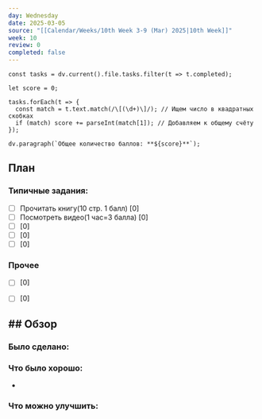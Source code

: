 ```yaml
---
day: Wednesday
date: 2025-03-05
source: "[[Calendar/Weeks/10th Week 3-9 (Mar) 2025|10th Week]]"
week: 10
review: 0
completed: false
---
```


```dataviewjs
const tasks = dv.current().file.tasks.filter(t => t.completed);

let score = 0;

tasks.forEach(t => {
  const match = t.text.match(/\[(\d+)\]/); // Ищем число в квадратных скобках
  if (match) score += parseInt(match[1]); // Добавляем к общему счёту
});

dv.paragraph(`Общее количество баллов: **${score}**`);

```
## План

### Типичные задания:
- [ ] Прочитать книгу(10 стр. 1 балл) [0]
- [ ] Посмотреть видео(1 час=3 балла) [0]
- [ ] [0]
- [ ] [0]
- [ ] [0]
### Прочее
- [ ] [0]
- [ ] [0]


## ## Обзор

### Было сделано:






### Что было хорошо:
 - 


### Что можно улучшить:
